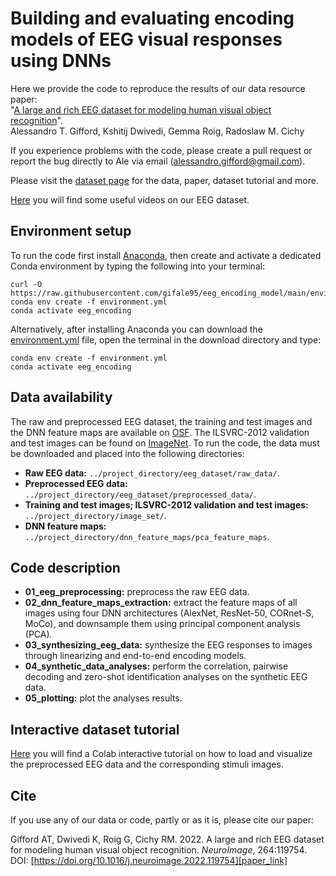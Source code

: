 # Building and evaluating encoding models of EEG visual responses using DNNs

Here we provide the code to reproduce the results of our data resource paper:</br>
"[A large and rich EEG dataset for modeling human visual object recognition][paper_link]".</br>
Alessandro T. Gifford, Kshitij Dwivedi, Gemma Roig, Radoslaw M. Cichy

If you experience problems with the code, please create a pull request or report the bug directly to Ale via email (alessandro.gifford@gmail.com).

Please visit the [dataset page][dataset_page] for the data, paper, dataset tutorial and more.

[Here][videos] you will find some useful videos on our EEG dataset.



## Environment setup
To run the code first install [Anaconda][conda], then create and activate a dedicated Conda environment by typing the following into your terminal:
```shell
curl -O https://raw.githubusercontent.com/gifale95/eeg_encoding_model/main/environment.yml
conda env create -f environment.yml
conda activate eeg_encoding
```
Alternatively, after installing Anaconda you can download the [environment.yml][env_file] file, open the terminal in the download directory and type:
```shell
conda env create -f environment.yml
conda activate eeg_encoding
```


## Data availability
The raw and preprocessed EEG dataset, the training and test images and the DNN feature maps are available on [OSF][osf]. The ILSVRC-2012 validation and test images can be found on [ImageNet][imagenet]. To run the code, the data must be downloaded and placed into the following directories:

* **Raw EEG data:** `../project_directory/eeg_dataset/raw_data/`.
* **Preprocessed EEG data:** `../project_directory/eeg_dataset/preprocessed_data/`.
* **Training and test images; ILSVRC-2012 validation and test images:** `../project_directory/image_set/`.
* **DNN feature maps:** `../project_directory/dnn_feature_maps/pca_feature_maps`.



## Code description
* **01_eeg_preprocessing:** preprocess the raw EEG data.
* **02_dnn_feature_maps_extraction:** extract the feature maps of all images using four DNN architectures (AlexNet, ResNet-50, CORnet-S, MoCo), and downsample them using principal component analysis (PCA).
* **03_synthesizing_eeg_data:** synthesize the EEG responses to images through linearizing and end-to-end encoding models.
* **04_synthetic_data_analyses:** perform the correlation, pairwise decoding and zero-shot identification analyses on the synthetic EEG data.
* **05_plotting:** plot the analyses results.



## Interactive dataset tutorial
[Here][colab] you will find a Colab interactive tutorial on how to load and visualize the preprocessed EEG data and the corresponding stimuli images.

[colab]: https://colab.research.google.com/drive/1i1IKeP4cK3ViscP4b4kNOVo4kRoL8tf6?usp=sharing



## Cite
If you use any of our data or code, partly or as it is, please cite our paper:

Gifford AT, Dwivedi K, Roig G, Cichy RM. 2022. A large and rich EEG dataset for modeling human visual object recognition. _NeuroImage_, 264:119754. DOI: [https://doi.org/10.1016/j.neuroimage.2022.119754][paper_link]


[dataset_page]: https://www.alegifford.com/publications/eeg_dataset/
[videos]: https://www.youtube.com/playlist?list=PLAkLSNuCebPPv_S3gTjYIFvQ82hyezIld
[paper_link]: https://doi.org/10.1016/j.neuroimage.2022.119754
[conda]: https://www.anaconda.com/
[env_file]: https://github.com/gifale95/eeg_encoding_model/blob/main/environment.yml
[osf]: https://osf.io/3jk45/
[imagenet]: https://www.image-net.org/download.php
